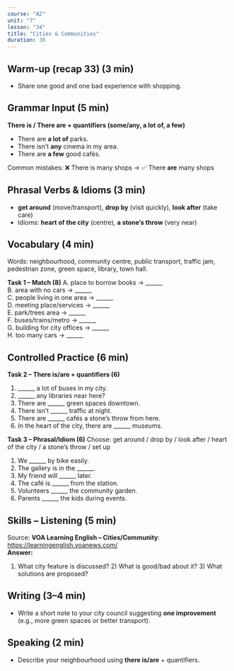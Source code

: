 ```yaml
---
course: "A2"
unit: "7"
lesson: "34"
title: "Cities & Communities"
duration: 30
---
```


## Warm-up (recap 33) (3 min)
- Share one good and one bad experience with shopping.

## Grammar Input (5 min)
**There is / There are + quantifiers (some/any, a lot of, a few)**  
- There are **a lot of** parks.  
- There isn’t **any** cinema in my area.  
- There are **a few** good cafés.

Common mistakes:
❌ There is many shops → ✅ There **are** many shops

## Phrasal Verbs & Idioms (3 min)
- **get around** (move/transport), **drop by** (visit quickly), **look after** (take care)  
- Idioms: **heart of the city** (centre), **a stone’s throw** (very near)

## Vocabulary (4 min)
Words: neighbourhood, community centre, public transport, traffic jam, pedestrian zone, green space, library, town hall.

**Task 1 – Match (8)**
A. place to borrow books → ______  
B. area with no cars → ______  
C. people living in one area → ______  
D. meeting place/services → ______  
E. park/trees area → ______  
F. buses/trains/metro → ______  
G. building for city offices → ______  
H. too many cars → ______

## Controlled Practice (6 min)
**Task 2 – There is/are + quantifiers (6)**
1. ______ a lot of buses in my city.  
2. ______ any libraries near here?  
3. There are ______ green spaces downtown.  
4. There isn’t ______ traffic at night.  
5. There are ______ cafés a stone’s throw from here.  
6. In the heart of the city, there are ______ museums.

**Task 3 – Phrasal/Idiom (6)**
Choose: get around / drop by / look after / heart of the city / a stone’s throw / set up  
1. We ______ by bike easily.  
2. The gallery is in the ______.  
3. My friend will ______ later.  
4. The café is ______ from the station.  
5. Volunteers ______ the community garden.  
6. Parents ______ the kids during events.

## Skills – Listening (5 min)
Source: **VOA Learning English – Cities/Community**: https://learningenglish.voanews.com/  
**Answer:**  
1) What city feature is discussed? 2) What is good/bad about it? 3) What solutions are proposed?

## Writing (3–4 min)
- Write a short note to your city council suggesting **one improvement** (e.g., more green spaces or better transport).

## Speaking (2 min)
- Describe your neighbourhood using **there is/are** + quantifiers.
